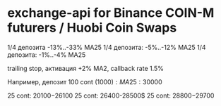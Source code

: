 # exchange-api for Binance COIN-M futurers / Huobi Coin Swaps

1/4 депозита -13%..-33% MA25
1/4 депозита: -5%..-12% MA25
1/4 депозита: -1%..-4% MA25

trailing stop, активация +2% MA2, callback rate 1.5%



Например, депозит 100 cont (1000$):
MA25: 30000$

25 cont: 20100$-26100$
25 cont: 26400-28500$
25 cont: 28800$-29700$
